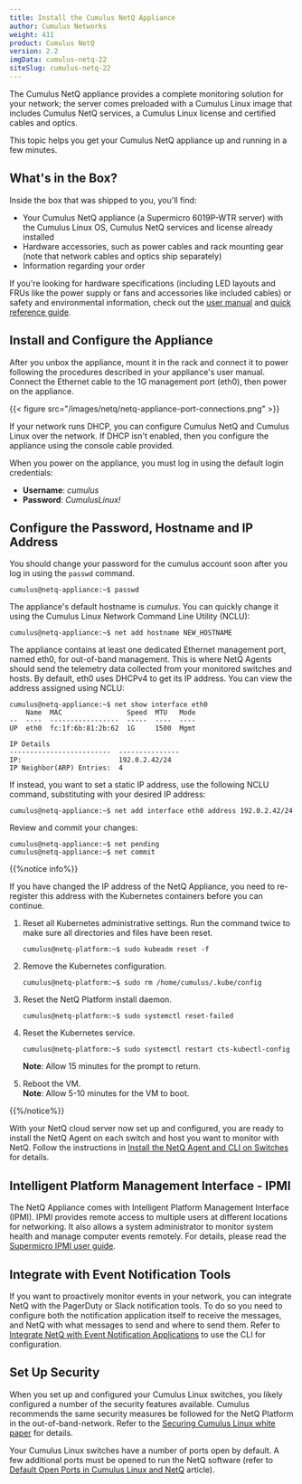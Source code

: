 ```yaml
---
title: Install the Cumulus NetQ Appliance
author: Cumulus Networks
weight: 411
product: Cumulus NetQ
version: 2.2
imgData: cumulus-netq-22
siteSlug: cumulus-netq-22
---
```


The Cumulus NetQ appliance provides a complete monitoring solution for your network; the server comes preloaded with a Cumulus Linux image that includes Cumulus NetQ services, a Cumulus Linux license and certified cables and optics.

This topic helps you get your Cumulus NetQ appliance up and running in a few minutes.

## What's in the Box?

Inside the box that was shipped to you, you'll find:

- Your Cumulus NetQ appliance (a Supermicro 6019P-WTR server) with the Cumulus Linux OS, Cumulus NetQ services and license already installed
- Hardware accessories, such as power cables and rack mounting gear (note that network cables and optics ship separately)
- Information regarding your order

If you're looking for hardware specifications (including LED layouts and FRUs like the power supply or fans and accessories like included cables) or safety and environmental information, check out the [user manual](https://www.supermicro.com/manuals/superserver/1U/MNL-1943.pdf) and [quick reference guide](https://www.supermicro.com/QuickRefs/superserver/1U/QRG-1943.pdf).

## Install and Configure the Appliance

After you unbox the appliance, mount it in the rack and connect it to power following the procedures described in your appliance's user manual. Connect the Ethernet cable to the 1G management port (eth0), then power on the appliance.

   {{< figure src="/images/netq/netq-appliance-port-connections.png" >}}

If your network runs DHCP, you can configure Cumulus NetQ and Cumulus Linux over the network. If DHCP isn't enabled, then you configure the appliance using the console cable provided.

When you power on the appliance, you must log in using the default login credentials:

- **Username**: *cumulus*
- **Password**: *CumulusLinux!*

## Configure the Password, Hostname and IP Address

You should change your password for the cumulus account soon after you log in using the `passwd` command.

```
cumulus@netq-appliance:~$ passwd
```

The appliance's default hostname is *cumulus*. You can quickly change it using the Cumulus Linux Network Command Line Utility (NCLU):

```
cumulus@netq-appliance:~$ net add hostname NEW_HOSTNAME
```

The appliance contains at least one dedicated Ethernet management port, named eth0, for out-of-band management. This is where NetQ Agents should send the telemetry data collected from your monitored switches and hosts. By default, eth0 uses DHCPv4 to get its IP address. You can view the address assigned using NCLU:

```
cumulus@netq-appliance:~$ net show interface eth0
    Name  MAC                Speed  MTU   Mode
--  ----  -----------------  -----  ----  ----
UP  eth0  fc:1f:6b:81:2b:62  1G     1500  Mgmt

IP Details
-------------------------  ---------------
IP:                        192.0.2.42/24
IP Neighbor(ARP) Entries:  4
```

If instead, you want to set a static IP address, use the following NCLU command, substituting with your desired IP address:

```
cumulus@netq-appliance:~$ net add interface eth0 address 192.0.2.42/24
```

Review and commit your changes:

```
cumulus@netq-appliance:~$ net pending
cumulus@netq-appliance:~$ net commit
```

{{%notice info%}}

If you have changed the IP address of the NetQ Appliance, you need to
re-register this address with the Kubernetes containers before you can
continue.

1.  Reset all Kubernetes administrative settings. Run the command twice
    to make sure all directories and files have been reset.

    ```
    cumulus@netq-platform:~$ sudo kubeadm reset -f
    ```  

2.  Remove the Kubernetes configuration.  
    ```
    cumulus@netq-platform:~$ sudo rm /home/cumulus/.kube/config
    ```

3.  Reset the NetQ Platform install daemon.  
    ```
    cumulus@netq-platform:~$ sudo systemctl reset-failed
    ```  

4.  Reset the Kubernetes service.  
    ```
    cumulus@netq-platform:~$ sudo systemctl restart cts-kubectl-config
    ```  
    **Note**: Allow 15 minutes for the prompt to return.

5.  Reboot the VM.  
    **Note**: Allow 5-10 minutes for the VM to boot.

{{%/notice%}}

With your NetQ cloud server now set up and configured, you are ready to install the NetQ Agent on each switch and host you want to monitor with NetQ. Follow the instructions in [Install the NetQ Agent and CLI on Switches](../Install-NetQ-Agents-and-CLI-on-Switches) for details.

## Intelligent Platform Management Interface - IPMI

The NetQ Appliance comes with Intelligent Platform Management Interface (IPMI). IPMI provides remote access to multiple users at different locations for networking. It also allows a system administrator to monitor system health and manage computer events remotely. For details, please read the [Supermicro IPMI user guide](https://www.supermicro.com/manuals/other/IPMI_Users_Guide.pdf).

## Integrate with Event Notification Tools

If you want to proactively monitor events in your network, you can
integrate NetQ with the PagerDuty or Slack notification tools. To do so
you need to configure both the notification application itself to
receive the messages, and NetQ with what messages to send and where to
send them. Refer to [Integrate NetQ with Event Notification Applications](/cumulus-netq/Cumulus-NetQ-Integration-Guide/integrate-netq-with-notification-applications)
to use the CLI for configuration.

## Set Up Security

When you set up and configured your
Cumulus Linux switches, you likely configured a number of the security
features available. Cumulus recommends the same security measures be
followed for the NetQ Platform in the out-of-band-network. Refer to the
[Securing Cumulus Linux white paper](https://cumulusnetworks.com/learn/web-scale-networking-resources/white-papers/securing-cumulus-linux/) for details.

Your Cumulus Linux switches have a number
of ports open by default. A few additional ports must be opened to run
the NetQ software (refer to [Default Open Ports in Cumulus Linux and NetQ](https://support.cumulusnetworks.com/hc/en-us/articles/228281808-Default-Open-Ports-in-Cumulus-Linux-and-NetQ) article).
